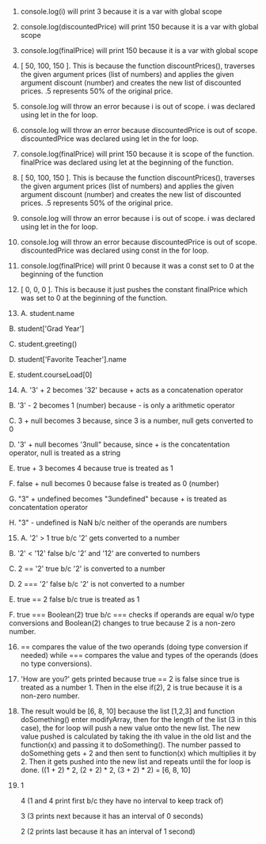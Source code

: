 1. console.log(i) will print 3 because it is a var with global scope
2. console.log(discountedPrice) will print 150 because it is a var with global scope
3. console.log(finalPrice) will print 150 because it is a var with global scope
4. [ 50, 100, 150 ]. This is because the function discountPrices(), traverses the given argument prices (list of numbers) 
   and applies the given argument discount (number) and creates the new list of discounted prices. .5 represents 50% of the original price.

5. console.log will throw an error because i is out of scope. i was declared using let in the for loop.
6. console.log will throw an error because discountedPrice is out of scope. discountedPrice was declared using let in the for loop.
7. console.log(finalPrice) will print 150 because it is scope of the function. finalPrice was declared using let at the beginning of the function.
8. [ 50, 100, 150 ]. This is because the function discountPrices(), traverses the given argument prices (list of numbers) 
   and applies the given argument discount (number) and creates the new list of discounted prices. .5 represents 50% of the original price.

9. console.log will throw an error because i is out of scope. i was declared using let in the for loop.
10.  console.log will throw an error because discountedPrice is out of scope. discountedPrice was declared using const in the for loop.
11.  console.log(finalPrice) will print 0 because it was a const set to 0 at the beginning of the function
12.  [ 0, 0, 0 ]. This is because it just pushes the constant finalPrice which was set to 0 at the beginning of the function.
    
13. A. student.name
  
  B. student['Grad Year']
  
  C. student.greeting()
  
  D. student['Favorite Teacher'].name
  
  E. student.courseLoad[0]
  

14. A. '3' + 2 becomes '32' because + acts as a concatenation operator
  
  B. '3' - 2 becomes 1 (number) because - is only a arithmetic operator
  
  C. 3 + null becomes 3 because, since 3 is a number, null gets converted to 0
  
  D. '3' + null becomes '3null" because, since + is the concatentation operator, null is treated as a string
  
  E. true + 3 becomes 4 because true is treated as 1
  
  F. false + null becomes 0 because false is treated as 0 (number)
  
  G. "3" + undefined becomes "3undefined" because + is treated as concatentation operator
  
  H. "3" - undefined is NaN b/c neither of the operands are numbers
  

15. A. '2' > 1 true b/c '2' gets converted to a number
  
  B. '2' < '12' false b/c '2' and '12' are converted to numbers
  
  C. 2 == '2' true b/c '2' is converted to a number
  
  D. 2 === '2' false b/c '2' is not converted to a number
  
  E. true == 2 false b/c true is treated as 1
  
  F. true === Boolean(2) true b/c === checks if operands are equal w/o type conversions and Boolean(2) changes to true because 2 is a non-zero number.
  

16. == compares the value of the two operands (doing type conversion if needed) while === compares the value and types of the operands (does no type conversions).
17. 'How are you?' gets printed because true == 2 is false since true is treated as a number 1. Then in the else if(2), 2 is true because it is a non-zero number.
    
19. The result would be [6, 8, 10] because the list [1,2,3] and function doSomething() enter modifyArray, then for the length of the list (3 in this case), the for
    loop will push a new value onto the new list. The new value pushed is calculated by taking the ith value in the old list and the function(x) and passing it to 
    doSomething(). The number passed to doSomething gets + 2 and then sent to function(x) which multiplies it by 2. Then it gets pushed into the new list and repeats
    until the for loop is done. ((1 + 2) * 2, (2 + 2) * 2, (3 + 2) * 2) = [6, 8, 10]

21. 1

    4   (1 and 4 print first b/c they have no interval to keep track of)
    
    3   (3 prints next because it has an interval of 0 seconds)
    
    2   (2 prints last because it has an interval of 1 second)
    
